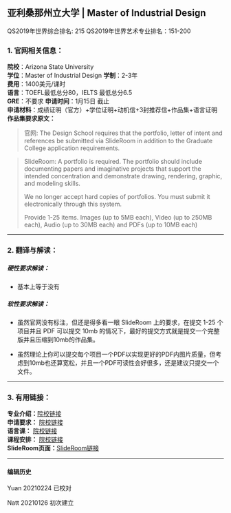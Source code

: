 ## 亚利桑那州立大学 | Master of Industrial Design  
QS2019年世界综合排名: 215
QS2019年世界艺术专业排名：151-200



### 1. 官网相关信息：

**院校**：Arizona State University    
**学位**：Master of Industrial Design
**学制**：2-3年  
**费用**：1400美元/课时  
**语言**：TOEFL最低总分80，IELTS 最低总分6.5  
**GRE**：不要求
**申请时间**：1月15日 截止     
**申请材料**：成绩证明（官方）+学位证明+动机信+3封推荐信+作品集+语言证明
**作品集要求原文：**   

> 官网: The Design School requires that the portfolio, letter of intent and references be submitted via SlideRoom in addition to the Graduate College application requirements.  

> SlideRoom:
>A portfolio is required. The portfolio should include documenting papers and imaginative projects that support the intended concentration and demonstrate drawing, rendering, graphic, and modeling skills.
>
>We no longer accept hard copies of portfolios. You must submit it electronically through this system.
>
>Provide 1-25 items. Images (up to 5MB each), Video (up to 250MB each), Audio (up to 30MB each) and PDFs (up to 10MB each)

---


### 2. 翻译与解读：

##### 硬性要求解读：
- 基本上等于没有




##### 软性要求解读：
- 虽然官网没有标注，但还是得多看一眼 SlideRoom 上的要求，在提交 1-25 个项目并且 PDF 可以提交 10mb 的情况下，最好的提交方式就是提交一个完整版并且压缩到10mb的作品集。  

- 虽然理论上你可以提交每个项目一个PDF以实现更好的PDF内图片质量，但考虑到10mb也还算宽松，并且一个PDF可读性会好很多，还是建议只提交一个文件。


---


### 3. 有用链接：

**专业介绍：**[院校链接](https://webapp4.asu.edu/programs/t5/majorinfo/ASU00/HIINDMID/graduate/false?init=false&nopassive=true)  
**申请要求：** [院校链接](https://webapp4.asu.edu/programs/t5/majorinfo/ASU00/HIINDMID/graduate/false?init=false&nopassive=true)  
**语言课：** [院校链接](https://admission.asu.edu/international/graduate/english-proficiency)  
**课程安排：** [院校链接](https://webapp4.asu.edu/programs/t5/majorinfo/ASU00/HIINDMID/graduate/false?init=false&nopassive=true)  
**SlideRoom页面：**[SlideRoom链接](https://asudesign.slideroom.com/#/login/program/56853)


---


#### 编辑历史
Yuan 20210224 已校对  

Natt 20210126 初次建立  
